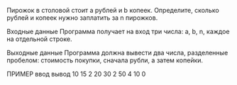 Пирожок в столовой стоит a рублей и b копеек. Определите, сколько рублей и копеек нужно заплатить за n пирожков.

Входные данные
Программа получает на вход три числа: a, b, n, каждое на отдельной строке.

Выходные данные
Программа должна вывести два числа, разделенные пробелом: стоимость покупки, сначала рубли, а затем копейки.

ПРИМЕР
ввод	вывод
10
15
2
20 30
2
50
4
10 0
